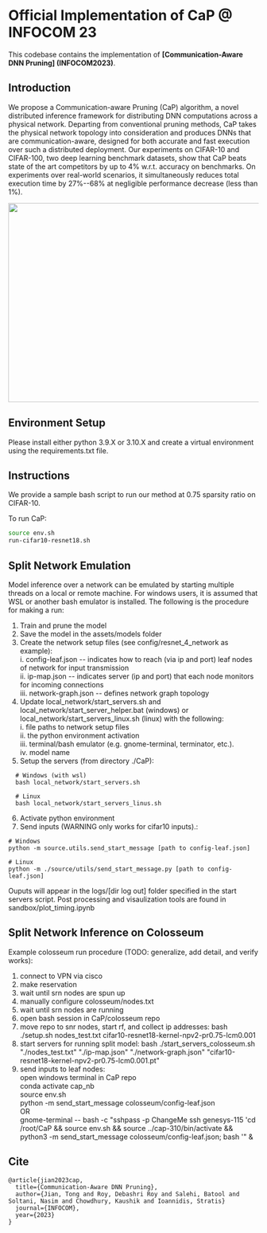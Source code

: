 # Official Implementation of CaP @ INFOCOM 23

This codebase contains the implementation of **[Communication-Aware DNN Pruning] (INFOCOM2023)**.

## Introduction
We propose a Communication-aware Pruning (CaP) algorithm, a novel distributed inference framework for distributing DNN computations across a physical network. 
Departing from conventional pruning methods, CaP takes the physical network topology into consideration and produces DNNs that are communication-aware, designed for both accurate and fast execution over such a distributed deployment. 
Our experiments on CIFAR-10 and CIFAR-100, two deep learning benchmark datasets, show that CaP beats state of the art competitors by up to 4% w.r.t. accuracy on benchmarks. 
On experiments over real-world scenarios, it simultaneously reduces total execution time by 27%--68% at negligible performance decrease (less than 1%).
<p align="center">
<img src="./intro.png" width="850" height="400">
</p>


## Environment Setup
Please install either python 3.9.X or 3.10.X and create a virtual environment using the requirements.txt file.


## Instructions
We provide a sample bash script to run our method at 0.75 sparsity ratio on CIFAR-10.


To run CaP:

```bash
source env.sh
run-cifar10-resnet18.sh
```

## Split Network Emulation
Model inference over a network can be emulated by starting multiple threads on a local or remote machine. For windows users, it is assumed that WSL or another bash emulator is installed. The following is the procedure for making a run:

1. Train and prune the model
2. Save the model in the assets/models folder
3. Create the network setup files (see config/resnet_4_network as example):  
  i. config-leaf.json -- indicates how to reach (via ip and port) leaf nodes of network for input transmission  
  ii. ip-map.json -- indicates server (ip and port) that each node monitors for incoming connections  
  iii. network-graph.json -- defines network graph topology 
4. Update local_network/start_servers.sh and local_network/start_server_helper.bat (windows) or local_network/start_servers_linux.sh (linux) with the following:  
 i. file paths to network setup files  
 ii. the python environment activation  
 iii. terminal/bash emulator (e.g. gnome-terminal, terminator, etc.).  
 iv. model name 
5. Setup the servers (from directory ./CaP):  
~~~
  # Windows (with wsl) 
  bash local_network/start_servers.sh 

  # Linux 
  bash local_network/start_servers_linus.sh
~~~
6. Activate python environment  
7. Send inputs (WARNING only works for cifar10 inputs).:
~~~
# Windows 
python -m source.utils.send_start_message [path to config-leaf.json]

# Linux
python -m ./source/utils/send_start_message.py [path to config-leaf.json]
~~~

Ouputs will appear in the logs/[dir log out] folder specified in the start servers script. Post processing and visaulization tools are found in sandbox/plot_timing.ipynb

## Split Network Inference on Colosseum 
Example colosseum run procedure (TODO: generalize, add detail, and verify works):
1. connect to VPN via cisco
2. make reservation
3. wait until srn nodes are spun up
4. manually configure colosseum/nodes.txt
5. wait until srn nodes are running
6. open bash session in CaP/colosseum repo
7. move repo to snr nodes, start rf, and collect ip addresses:
  bash ./setup.sh nodes_test.txt cifar10-resnet18-kernel-npv2-pr0.75-lcm0.001
9. start servers for running split model:
  bash ./start_servers_colosseum.sh "./nodes_test.txt" "./ip-map.json" "./network-graph.json" "cifar10-resnet18-kernel-npv2-pr0.75-lcm0.001.pt"
10. send inputs to leaf nodes:  
  open windows terminal in CaP repo  
  conda activate cap_nb  
  source env.sh  
  python -m send_start_message colosseum/config-leaf.json  
  OR  
  gnome-terminal -- bash -c "sshpass -p ChangeMe ssh genesys-115 'cd /root/CaP && source env.sh && source ../cap-310/bin/activate && python3 -m send_start_message colosseum/config-leaf.json; bash '" &


## Cite
```
@article{jian2023cap,
  title={Communication-Aware DNN Pruning},
  author={Jian, Tong and Roy, Debashri Roy and Salehi, Batool and Soltani, Nasim and Chowdhury, Kaushik and Ioannidis, Stratis}
  journal={INFOCOM},
  year={2023}
}
```
